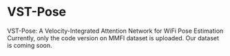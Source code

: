 # VST-Pose
VST-Pose: A Velocity-Integrated Attention Network for WiFi Pose Estimation
Currently, only the code version on MMFI dataset is uploaded.
Our dataset is coming soon.
